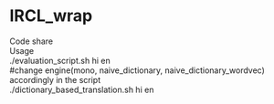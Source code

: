 # IRCL_wrap
Code share<br/>
Usage <br/>
 ./evaluation_script.sh hi en <br/>
 #change engine(mono, naive_dictionary, naive_dictionary_wordvec) accordingly in the script<br/>
 ./dictionary_based_translation.sh hi en
 
 
 
 
 
